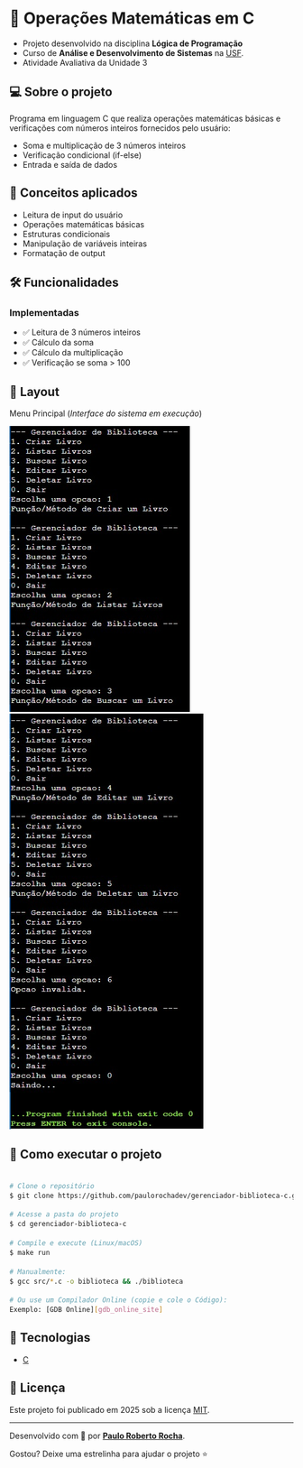 # 🧮 Operações Matemáticas em C

- Projeto desenvolvido na disciplina **Lógica de Programação**
- Curso de **Análise e Desenvolvimento de Sistemas** na [USF][usf_site].
- Atividade Avaliativa da Unidade 3

## :computer: Sobre o projeto

Programa em linguagem C que realiza operações matemáticas básicas e verificações com números inteiros fornecidos pelo usuário:

- Soma e multiplicação de 3 números inteiros
- Verificação condicional (if-else)
- Entrada e saída de dados

## :wrench: Conceitos aplicados

- Leitura de input do usuário
- Operações matemáticas básicas
- Estruturas condicionais
- Manipulação de variáveis inteiras
- Formatação de output

## 🛠 Funcionalidades

### Implementadas
- :white_check_mark: Leitura de 3 números inteiros
- :white_check_mark: Cálculo da soma
- :white_check_mark: Cálculo da multiplicação
- :white_check_mark: Verificação se soma > 100

## :art: Layout

Menu Principal (*Interface do sistema em execução*)

![alt text][menu_image]
![alt text][menu_image2]

## :open_file_folder: Como executar o projeto

```bash

# Clone o repositório
$ git clone https://github.com/paulorochadev/gerenciador-biblioteca-c.git

# Acesse a pasta do projeto
$ cd gerenciador-biblioteca-c

# Compile e execute (Linux/macOS)
$ make run

# Manualmente:
$ gcc src/*.c -o biblioteca && ./biblioteca

# Ou use um Compilador Online (copie e cole o Código):
Exemplo: [GDB Online][gdb_online_site]

```

## :rocket: Tecnologias

- [C][c]

## :scroll: Licença

Este projeto foi publicado em 2025 sob a licença [MIT](./LICENSE).

-------------

Desenvolvido com :green_heart: por [**Paulo Roberto Rocha**][linkdin_eu].

Gostou? Deixe uma estrelinha para ajudar o projeto :star:

[menu_image]: https://github.com/paulorochadev/Faculdade-ADS/blob/main/GerenciadorDeBiblioteca/assets/MenuPrincipal.jpeg?raw=true
[menu_image2]: https://github.com/paulorochadev/Faculdade-ADS/blob/main/GerenciadorDeBiblioteca/assets/MenuPrincipal2.jpeg?raw=true

[c]: https://www.c-language.org/
[gdb_online_site]: https://www.onlinegdb.com/
[usf_site]: https://www.usf.edu.br/
[linkdin_eu]: https://www.linkedin.com/in/paulo-rocha-b8556980/